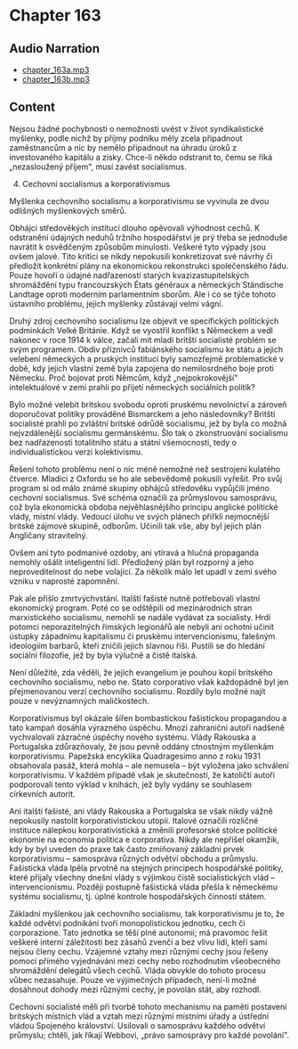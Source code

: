 # Chapter 163

## Audio Narration

- [chapter_163a.mp3](../5-audio-chunks-espeak/chapter_163a.mp3)
- [chapter_163b.mp3](../5-audio-chunks-espeak/chapter_163b.mp3)

## Content

<!-- Source: ESPEAK_AUDIO-chapter_163a-OPTIMIZED.md -->

Nejsou žádné pochybnosti o nemožnosti uvést v život syndikalistické myšlenky, podle nichž by příjmy podniku měly zcela připadnout zaměstnancům a nic by nemělo připadnout na úhradu úroků z investovaného kapitálu a zisky. Chce-li někdo odstranit to, čemu se říká „nezasloužený příjem", musí zavést socialismus.

4. Cechovní socialismus a korporativismus

Myšlenka cechovního socialismu a korporativismu se vyvinula ze dvou odlišných myšlenkových směrů.

Obhájci středověkých institucí dlouho opěvovali výhodnost cechů. K odstranění údajných neduhů tržního hospodářství je prý třeba se jednoduše navrátit k osvědčeným způsobům minulosti. Veškeré tyto výpady jsou ovšem jalové. Tito kritici se nikdy nepokusili konkretizovat své návrhy či předložit konkrétní plány na ekonomickou rekonstrukci společenského řádu. Pouze hovoří o údajné nadřazenosti starých kvazizastupitelských shromáždění typu francouzských États généraux a německých Ständische Landtage oproti moderním parlamentním sborům. Ale i co se týče tohoto ústavního problému, jejich myšlenky zůstávají velmi vágní.

Druhý zdroj cechovního socialismu lze objevit ve specifických politických podmínkách Velké Británie. Když se vyostřil konflikt s Německem a vedl nakonec v roce 1914 k válce, začali mít mladí britští socialisté problém se svým programem. Obdiv příznivců fabiánského socialismu ke státu a jejich velebení německých a pruských institucí byly samozřejmě problematické v době, kdy jejich vlastní země byla zapojena do nemilosrdného boje proti Německu. Proč bojovat proti Němcům, když „nejpokrokovější" intelektuálové v zemi prahli po přijetí německých sociálních politik?

Bylo možné velebit britskou svobodu oproti pruskému nevolnictví a zároveň doporučovat politiky prováděné Bismarckem a jeho následovníky? Britští socialisté prahli po zvláštní britské odrůdě socialismu, jež by byla co možná nejvzdálenější socialismu germánskému. Šlo tak o zkonstruování socialismu bez nadřazenosti totalitního státu a státní všemocnosti, tedy o individualistickou verzi kolektivismu.

Řešení tohoto problému není o nic méně nemožné než sestrojení kulatého čtverce. Mladíci z Oxfordu se ho ale sebevědomě pokusili vyřešit. Pro svůj program si od málo známé skupiny obhájců středověku vypůjčili jméno cechovní socialismus. Své schéma označili za průmyslovou samosprávu, což byla ekonomická obdoba nejvěhlasnějšího principu anglické politické vlády, místní vlády. Vedoucí úlohu ve svých plánech přiřkli nejmocnější britské zájmové skupině, odborům. Učinili tak vše, aby byl jejich plán Angličany stravitelný.

Ovšem ani tyto podmanivé ozdoby, ani vtíravá a hlučná propaganda nemohly ošálit inteligentní lidi. Předložený plán byl rozporný a jeho neproveditelnost do nebe volající. Za několik málo let upadl v zemi svého vzniku v naprosté zapomnění.

Pak ale přišlo zmrtvýchvstání. Italští fašisté nutně potřebovali vlastní ekonomický program. Poté co se odštěpili od mezinárodních stran marxistického socialismu, nemohli se nadále vydávat za socialisty. Hrdí potomci neporazitelných římských legionářů ale nebyli ani ochotni učinit ústupky západnímu kapitalismu či pruskému intervencionismu, falešným ideologiím barbarů, kteří zničili jejich slavnou říši. Pustili se do hledání sociální filozofie, jež by byla výlučně a čistě italská.

Není důležité, zda věděli, že jejich evangelium je pouhou kopií britského cechovního socialismu, nebo ne. Stato corporativo však každopádně byl jen přejmenovanou verzí cechovního socialismu. Rozdíly bylo možné najít pouze v nevýznamných maličkostech.

Korporativismus byl okázale šířen bombastickou fašistickou propagandou a tato kampaň dosáhla výrazného úspěchu. Mnozí zahraniční autoři nadšeně vychvalovali zázračné úspěchy nového systému. Vlády Rakouska a Portugalska zdůrazňovaly, že jsou pevně oddány ctnostným myšlenkám korporativismu. Papežská encyklika Quadragesimo anno z roku 1931 obsahovala pasáž, která mohla – ale nemusela – být vyložena jako schválení korporativismu. V každém případě však je skutečností, že katoličtí autoři podporovali tento výklad v knihách, jež byly vydány se souhlasem církevních autorit.

<!-- Source: ESPEAK_AUDIO-chapter_163b-OPTIMIZED.md -->

Ani italští fašisté, ani vlády Rakouska a Portugalska se však nikdy vážně nepokusily nastolit korporativistickou utopii. Italové označili rozličné instituce nálepkou korporativistická a změnili profesorské stolce politické ekonomie na economia politica e corporativa. Nikdy ale nepřišel okamžik, kdy by byl uveden do praxe tak často zmiňovaný základní prvek korporativismu – samospráva různých odvětví obchodu a průmyslu. Fašistická vláda lpěla prvotně na stejných principech hospodářské politiky, které přijaly všechny dnešní vlády s výjimkou čistě socialistických vlád – intervencionismu. Později postupně fašistická vláda přešla k německému systému socialismu, tj. úplné kontrole hospodářských činností státem.

Základní myšlenkou jak cechovního socialismu, tak korporativismu je to, že každé odvětví podnikání tvoří monopolistickou jednotku, cech či corporazione. Tato jednotka se těší plné autonomii; má pravomoc řešit veškeré interní záležitosti bez zásahů zvenčí a bez vlivu lidí, kteří sami nejsou členy cechu. Vzájemné vztahy mezi různými cechy jsou řešeny pomocí přímého vyjednávání mezi cechy nebo rozhodnutím všeobecného shromáždění delegátů všech cechů. Vláda obvykle do tohoto procesu vůbec nezasahuje. Pouze ve výjimečných případech, není-li možné dosáhnout dohody mezi různými cechy, je povolán stát, aby rozhodl.

Cechovní socialisté měli při tvorbě tohoto mechanismu na paměti postavení britských místních vlád a vztah mezi různými místními úřady a ústřední vládou Spojeného království. Usilovali o samosprávu každého odvětví průmyslu; chtěli, jak říkají Webbovi, „právo samosprávy pro každé povolání".

